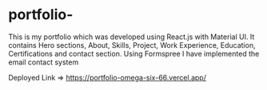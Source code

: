 # portfolio-


This is my portfolio which was developed using React.js with Material UI. It contains Hero sections, About, Skills, Project, Work Experience, Education, Certifications and contact section.
Using Formspree I have implemented the email contact system 

Deployed Link => https://portfolio-omega-six-66.vercel.app/
